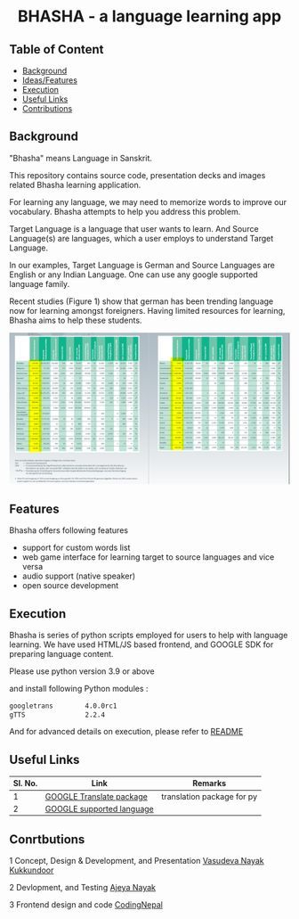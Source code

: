 <h1 align="Center"> BHASHA - a language learning app</h1>

## Table of Content

* [Background](#back)
* [Ideas/Features](#features)
* [Execution](#exec)
* [Useful Links](#useful)
* [Contributions](#contributions)


## <a name="back"></a> Background

"Bhasha" means Language in Sanskrit.

This repository contains source code, presentation decks and images related Bhasha learning application.

For learning any language, we may need to memorize words to improve our vocabulary. Bhasha attempts to help you address this problem. 

Target Language is a language that user wants to learn. And Source Language(s) are languages, which a user employs to understand Target Language.

In our examples, Target Language is German and Source Languages are English or any Indian Language. One can use any google supported language family.

Recent studies (Figure 1) show that german has been trending language now for learning amongst foreigners. Having limited resources for learning, Bhasha aims to help these students. 


![Figure 1 Foreigners learning German source : ](./images/german_stats.png)<br />


## <a name="features"></a> Features

Bhasha offers following features

* support for custom words list 
* web game interface for learning target to source languages and vice versa 
* audio support (native speaker) 
* open source development

## <a name="exec"></a> Execution

Bhasha is series of python scripts employed for users to help with language learning. We have used HTML/JS based frontend, and GOOGLE SDK for preparing language content. 


Please use python version 3.9 or above

and install following Python modules :

```
googletrans        4.0.0rc1
gTTS               2.2.4
```
And for advanced details on execution, please refer to [README](app/README.md)


## <a name="useful"></a> Useful Links
| **Sl. No.** | **Link** | **Remarks** |
----------|--------------|--------------
1| [GOOGLE Translate package](https://pypi.org/project/googletrans/)| translation package for py |
2| [GOOGLE supported language ](https://cloud.google.com/translate/docs/languages)|  |


## <a name="contribution"></a> Conrtbutions
1 Concept, Design & Development, and Presentation [Vasudeva Nayak Kukkundoor](https://www.linkedin.com/in/vasudeva-nayak-kukkundoor-04183816/) 

2 Devlopment, and Testing [Ajeya Nayak](https://www.linkedin.com/in/ajeya-nayak-34801766/)

3 Frontend design and code [CodingNepal](https://www.codingnepalweb.com/)